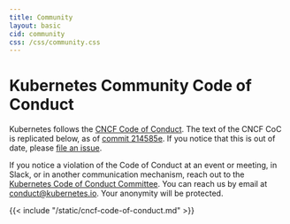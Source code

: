 ```yaml
---
title: Community
layout: basic
cid: community
css: /css/community.css
---
```


<div class="community_main">
<h1>Kubernetes Community Code of Conduct</h1>

Kubernetes follows the
<a href="https://github.com/cncf/foundation/blob/master/code-of-conduct.md">CNCF Code of Conduct</a>.
The text of the CNCF CoC is replicated below, as of
<a href="https://github.com/cncf/foundation/blob/214585e24aab747fb85c2ea44fbf4a2442e30de6/code-of-conduct.md">commit 214585e</a>.
If you notice that this is out of date, please
<a href="https://github.com/kubernetes/website/issues/new">file an issue</a>.

If you notice a violation of the Code of Conduct at an event or meeting, in
Slack, or in another communication mechanism, reach out to
the <a href="https://git.k8s.io/community/committee-code-of-conduct">Kubernetes Code of Conduct Committee</a>.
You can reach us by email at <a href="mailto:conduct@kubernetes.io">conduct@kubernetes.io</a>.
Your anonymity will be protected.

<div class="cncf_coc_container">
{{< include "/static/cncf-code-of-conduct.md" >}}
</div>
</div>

